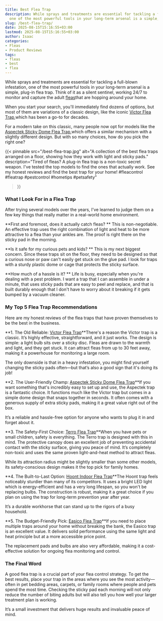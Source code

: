 ```yaml
---
title: Best Flea Trap
description: While sprays and treatments are essential for tackling a full-blown infestation,
  one of the most powerful tools in your long-term arsenal is a simple, plug-in...
slug: /best-flea-trap/
date: 2025-08-15T15:16:55+03:00
lastmod: 2025-08-15T15:16:55+03:00
author: Isaac
categories:
- Fleas
- Product Reviews
tags:
- fleas
- best
- flea
---
```

While sprays and treatments are essential for tackling a full-blown infestation, one of the most powerful tools in your long-term arsenal is a simple, plug-in flea trap. Think of it as a silent sentinel, working 24/7 to monitor and capture the adult [fleas](https://pestpolicy.com/best-flea-carpet-powder/)that are hopping around your home.

When you start your search, you'll immediately find dozens of options, but most of them are variations of a classic design, like the iconic <span style="color: red; ">[Victor Flea Trap](https://www.amazon.com/dp/B000668Z96/?tag=p-policy-20)</span>,which has been a go-to for decades.

For a modern take on this classic, many people now opt for models like the <span style="color: red; ">[Aspectek Sticky Dome Flea Trap](https://www.amazon.com/dp/B01MEG8LKK/?tag=p-policy-20)</span>,which offers a similar mechanism with a slightly different design. But with so many choices, how do you pick the right one?

{{< pinnable
    src="/best-flea-trap.jpg"
    alt="A collection of the best flea traps arranged on a floor, showing how they work with light and sticky pads."
    description="Tired of fleas? A plug-in flea trap is a non-toxic secret weapon. I've tested the top models to find the ones that actually work. See my honest reviews and find the best trap for your home! #fleacontrol #fleatrap #pestcontrol #hometips #petsafety"
>}}

###  What I Look For in a Flea Trap

After trying several models over the years, I've learned to judge them on a few key things that really matter in a real-world home environment.

**First and foremost, does it actually catch fleas? ** This is non-negotiable. An effective trap uses the right combination of light and heat to be more attractive to a flea than your ankles are. The proof is right there on the sticky pad in the morning.

**Is it safe for my curious pets and kids? ** This is my next biggest concern. Since these traps sit on the floor, they need to be designed so that a curious nose or paw can't easily get stuck on the glue pad. I look for traps with a sturdy plastic dome or cage that protects the sticky surface.

**How much of a hassle is it? ** Life is busy, especially when you're dealing with a pest problem. I want a trap that I can assemble in under a minute, that uses sticky pads that are easy to peel and replace, and that is built durably enough that I don't have to worry about it breaking if it gets bumped by a vacuum cleaner.

###  My Top 5 Flea Trap Recommendations

Here are my honest reviews of the flea traps that have proven themselves to be the best in the business.

**1. The Old Reliable: [Victor Flea Trap](https://www.amazon.com/dp/B000668Z96/?tag=p-policy-20)**There's a reason the Victor trap is a classic. It’s highly effective, straightforward, and it just works. The design is simple: a light bulb sits over a sticky disc. Fleas are drawn to the warmth and light, and they get stuck. It can attract fleas from up to 30 feet away, making it a powerhouse for monitoring a large room.

The only downside is that in a heavy infestation, you might find yourself changing the sticky pads often—but that’s also a good sign that it's doing its job!

**2. The User-Friendly Champ: [Aspectek Sticky Dome Flea Trap](https://www.amazon.com/dp/B01MEG8LKK/?tag=p-policy-20)**If you want something that's incredibly easy to set up and use, the Aspectek trap is a fantastic choice. It functions much like the Victor trap but comes in a simple dome design that snaps together in seconds. It often comes with a generous supply of extra sticky pads, making it a great value right out of the box.

It’s a reliable and hassle-free option for anyone who wants to plug it in and forget about it.

**3. The Safety-First Choice: [Terro Flea Trap](https://www.amazon.com/dp/B08C4JTZFL/?tag=p-policy-20)**When you have pets or small children, safety is everything. The Terro trap is designed with this in mind. The protective canopy does an excellent job of preventing accidental contact with the sticky surface, giving you peace of mind. It’s completely non-toxic and uses the same proven light-and-heat method to attract fleas.

While its attraction radius might be slightly smaller than some other models, its safety-conscious design makes it the top pick for family homes.

**4. The Built-to-Last Option: [Hoont Indoor Flea Trap](https://www.amazon.com/dp/B08C4JTZFL/?tag=p-policy-20)**The Hoont trap feels noticeably sturdier than many of its competitors. It uses a bright LED light which is energy-efficient and has a very long lifespan, so you won't be replacing bulbs. The construction is robust, making it a great choice if you plan on using the trap for long-term prevention year after year.

It’s a durable workhorse that can stand up to the rigors of a busy household.

**5. The Budget-Friendly Pick: [Easico Flea Trap](https://www.amazon.com/dp/B09NBKKQSZ/?tag=p-policy-20)**If you need to place multiple traps around your home without breaking the bank, the Easico trap is an excellent value. It delivers solid performance using the same light and heat principle but at a more accessible price point.

The replacement pads and bulbs are also very affordable, making it a cost-effective solution for ongoing flea monitoring and control.

###  The Final Word

A good flea trap is a crucial part of your flea control strategy. To get the best results, place your trap in the areas where you see the most activity—often in pet bedding areas, carpets, or family rooms where people and pets spend the most time. Checking the sticky pad each morning will not only reduce the number of biting adults but will also tell you how well your larger treatment plan is working.

It’s a small investment that delivers huge results and invaluable peace of mind.
